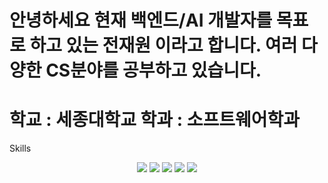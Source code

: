 안녕하세요 
현재 백엔드/AI 개발자를 목표로 하고 있는 전재원 이라고 합니다.
여러 다양한 CS분야를 공부하고 있습니다.
===
학교 : 세종대학교
학과 : 소프트웨어학과
===
Skills
<div align='center'>
  <img src="https://img.shields.io/badge/Python-3776AB?style=flat&logo=Python&logoColor=white"/>
  <img src="https://img.shields.io/badge/HTML5-3776AB?style=flat&logo=HTML5&logoColor=white"/>
  <img src="https://img.shields.io/badge/Javascript-3776AB?style=flat&logo=JavaScript&logoColor=white"/>
  <img src="https://img.shields.io/badge/PostgreSQL-3776AB?style=flat&logo=PostgreSQL&logoColor=white"/>
  <img src="https://img.shields.io/badge/Python-3776AB?style=flat&logo=Python&logoColor=white"/>
</div>
